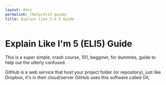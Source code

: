 ```yaml
---
layout: docs
permalink: /help/eli5-guide/
title: Explain Like I'm 5 Guide
---
```


# Explain Like I'm 5 (ELI5) Guide
This is a super simple, crash course, 101, begginer, for dummies, guide to help out the utterly confused.

GitHub is a web service that host your project folder (or repository), just like Dropbox, it's in their cloud/server
GitHub uses this software called Git,

<i class="octicon octicon-repo"></i>
<i class="octicon octicon-issue-closed"></i>
<i class="octicon octicon-desktop-download"></i>
<i class="octicon octicon-repo-forked"></i>
<i class="octicon octicon-git-branch"></i>
<i class="octicon octicon-git-commit"></i>
<i class="octicon octicon-git-merge"></i>
<i class="octicon octicon-git-pull-request"></i>
<i class="octicon octicon-person"></i>
<i class="octicon octicon-organization"></i>
<i class="octicon octicon-logo-github"></i>
<i class="octicon octicon-jersey"></i>
<i class="octicon octicon-lock"></i>
<i class="octicon octicon-terminal"></i>
